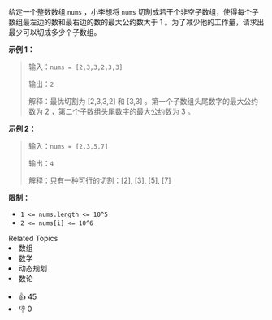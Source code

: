<p>给定一个整数数组 <code>nums</code> ，小李想将 <code>nums</code> 切割成若干个非空子数组，使得每个子数组最左边的数和最右边的数的最大公约数大于 1 。为了减少他的工作量，请求出最少可以切成多少个子数组。</p>

<p><strong>示例 1：</strong></p>

<blockquote>
<p>输入：<code>nums = [2,3,3,2,3,3]</code></p>

<p>输出：<code>2</code></p>

<p>解释：最优切割为 [2,3,3,2] 和 [3,3] 。第一个子数组头尾数字的最大公约数为 2 ，第二个子数组头尾数字的最大公约数为 3 。</p>
</blockquote>

<p><strong>示例 2：</strong></p>

<blockquote>
<p>输入：<code>nums = [2,3,5,7]</code></p>

<p>输出：<code>4</code></p>

<p>解释：只有一种可行的切割：[2], [3], [5], [7]</p>
</blockquote>

<p><strong>限制：</strong></p>

<ul>
	<li><code>1 &lt;= nums.length &lt;= 10^5</code></li>
	<li><code>2 &lt;= nums[i] &lt;= 10^6</code></li>
</ul>
<div><div>Related Topics</div><div><li>数组</li><li>数学</li><li>动态规划</li><li>数论</li></div></div><br><div><li>👍 45</li><li>👎 0</li></div>